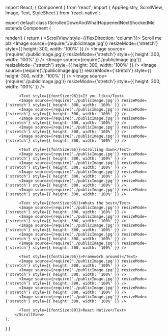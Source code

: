 import React, { Component } from 'react';
import { AppRegistry, ScrollView, Image, Text, StyleSheet } from 'react-native';




export default class IScrolledDownAndWhatHappenedNextShockedMe extends Component {


  render() {
      return (
        <ScrollView style={{flexDirection: 'column'}}>
          <Text style={{fontSize:96}}>Scroll me plz</Text>
          <Image source={require('./publicImage.jpg')} resizeMode={'stretch'} style={{ height: 300, width: '100%' }} />
          <Image source={require('./publicImage.jpg')} resizeMode={'stretch'} style={{ height: 300, width: '100%' }} />
          <Image source={require('./publicImage.jpg')} resizeMode={'stretch'} style={{ height: 300, width: '100%' }} />
          <Image source={require('./publicImage.jpg')} resizeMode={'stretch'} style={{ height: 300, width: '100%' }} />
          <Image source={require('./publicImage.jpg')} resizeMode={'stretch'} style={{ height: 300, width: '100%' }} />

          <Text style={{fontSize:96}}>If you like</Text>
          <Image source={require('./publicImage.jpg')} resizeMode={'stretch'} style={{ height: 300, width: '100%' }} />
          <Image source={require('./publicImage.jpg')} resizeMode={'stretch'} style={{ height: 300, width: '100%' }} />
          <Image source={require('./publicImage.jpg')} resizeMode={'stretch'} style={{ height: 300, width: '100%' }} />
          <Image source={require('./publicImage.jpg')} resizeMode={'stretch'} style={{ height: 300, width: '100%' }} />
          <Image source={require('./publicImage.jpg')} resizeMode={'stretch'} style={{ height: 300, width: '100%' }} />

          <Text style={{fontSize:96}}>Scrolling down</Text>
          <Image source={require('./publicImage.jpg')} resizeMode={'stretch'} style={{ height: 300, width: '100%' }} />
          <Image source={require('./publicImage.jpg')} resizeMode={'stretch'} style={{ height: 300, width: '100%' }} />
          <Image source={require('./publicImage.jpg')} resizeMode={'stretch'} style={{ height: 300, width: '100%' }} />
          <Image source={require('./publicImage.jpg')} resizeMode={'stretch'} style={{ height: 300, width: '100%' }} />
          <Image source={require('./publicImage.jpg')} resizeMode={'stretch'} style={{ height: 300, width: '100%' }} />

          <Text style={{fontSize:96}}>Whats the best</Text>
          <Image source={require('./publicImage.jpg')} resizeMode={'stretch'} style={{ height: 300, width: '100%' }} />
          <Image source={require('./publicImage.jpg')} resizeMode={'stretch'} style={{ height: 300, width: '100%' }} />
          <Image source={require('./publicImage.jpg')} resizeMode={'stretch'} style={{ height: 300, width: '100%' }} />
          <Image source={require('./publicImage.jpg')} resizeMode={'stretch'} style={{ height: 300, width: '100%' }} />
          <Image source={require('./publicImage.jpg')} resizeMode={'stretch'} style={{ height: 300, width: '100%' }} />

          <Text style={{fontSize:96}}>Framework around?</Text>
          <Image source={require('./publicImage.jpg')} resizeMode={'stretch'} style={{ height: 300, width: '100%' }} />
          <Image source={require('./publicImage.jpg')} resizeMode={'stretch'} style={{ height: 300, width: '100%' }} />
          <Image source={require('./publicImage.jpg')} resizeMode={'stretch'} style={{ height: 300, width: '100%' }} />
          <Image source={require('./publicImage.jpg')} resizeMode={'stretch'} style={{ height: 300, width: '100%' }} />
          <Image source={require('./publicImage.jpg')} resizeMode={'stretch'} style={{ height: 300, width: '100%' }} />

          <Text style={{fontSize:80}}>React Native</Text>
        </ScrollView>
    );
  }
}
